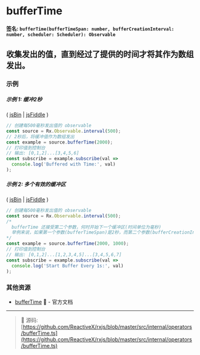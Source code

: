 # bufferTime

#### 签名: `bufferTime(bufferTimeSpan: number, bufferCreationInterval: number, scheduler: Scheduler): Observable`

## 收集发出的值，直到经过了提供的时间才将其作为数组发出。

### 示例

##### 示例 1: 缓冲2秒

( [jsBin](http://jsbin.com/bafakiyife/1/edit?js,console) |
[jsFiddle](https://jsfiddle.net/btroncone/vx7vwg01/) )

```js
// 创建每500毫秒发出值的 observable
const source = Rx.Observable.interval(500);
// 2秒后，将缓冲值作为数组发出
const example = source.bufferTime(2000);
// 打印值到控制台
// 输出: [0,1,2]...[3,4,5,6]
const subscribe = example.subscribe(val =>
  console.log('Buffered with Time:', val)
);
```

##### 示例 2: 多个有效的缓冲区

( [jsBin](http://jsbin.com/tadiwiniri/1/edit?js,console) |
[jsFiddle](https://jsfiddle.net/btroncone/7k4ygj1x/) )

```js
// 创建每500毫秒发出值的 observable
const source = Rx.Observable.interval(500);
/*
  bufferTime 还接受第二个参数，何时开始下一个缓冲区(时间单位为毫秒)
  举例来说，如果第一个参数(bufferTimeSpan)是2秒，而第二个参数(bufferCreationInterval)是1秒:
*/
const example = source.bufferTime(2000, 1000);
// 打印值到控制台
// 输出: [0,1,2]...[1,2,3,4,5]...[3,4,5,6,7]
const subscribe = example.subscribe(val =>
  console.log('Start Buffer Every 1s:', val)
);
```

### 其他资源

* [bufferTime](http://cn.rx.js.org/class/es6/Observable.js~Observable.html#instance-method-bufferTime) :newspaper: - 官方文档

---
> :file_folder: 源码:  [https://github.com/ReactiveX/rxjs/blob/master/src/internal/operators/bufferTime.ts](https://github.com/ReactiveX/rxjs/blob/master/src/internal/operators/bufferTime.ts)
